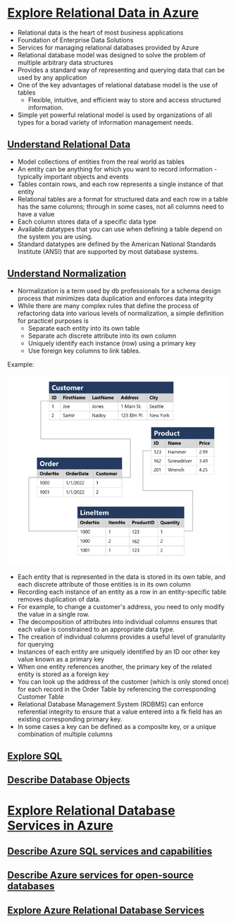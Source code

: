 # [Explore Relational Data in Azure](https://learn.microsoft.com/en-us/training/paths/azure-data-fundamentals-explore-relational-data/)

* Relational data is the heart of most business applications
* Foundation of Enterprise Data Solutions
* Services for managing relational databases provided by Azure
* Relational database model was designed to solve the problem of multiple arbitrary data structures
* Provides a standard way of representing and querying data that can be used by any application
* One of the key advantages of relational database model is the use of tables
    * Flexible, intuitive, and efficient way to store and access structured information.
* Simple yet powerful relational model is used by organizations of all types for a borad variety of information management needs.

## [Understand Relational Data](https://learn.microsoft.com/en-us/training/modules/explore-relational-data-offerings/2-understand-relational-data)
* Model collections of entities from the real world as tables
* An entity can be anything for which you want to record information -typically important objects and events
* Tables contain rows, and each row represents a single instance of that entity
* Relational tables are a format for structured data and each row in a table has the same columns; through in some cases, not all columns need to have a value
* Each column stores data of a specific data type
* Available datatypes that you can use when defining a table depend on the system you are using. 
* Standard datatypes are defined by the American National Standards Institute (ANSI)  that are supported by most database systems.


## [Understand Normalization](https://learn.microsoft.com/en-us/training/modules/explore-relational-data-offerings/3-normalization)
* Normalization is a term used by db professionals for a schema design process that minimizes data duplication and enforces data integrity
* While there are many complex rules that define the process of refactoring data into various levels of normalization, a simple definition for practicel purposes is
    * Separate each entity into its own table
    * Separate ach discrete attribute into its own column
    * Uniquely identify each instance (row) using a primary key
    * Use foreign key columns to link tables.

Example:

![alt text](image-8.png)

* Each entity that is represented in the data is stored in its own table, and each discrete attribute of those entities is in its own column
* Recording each instance of an entity as a row in an entity-specific table removes duplication of data.
* For example, to change a customer's address, you need to only modify the value in a single row.
* The decomposition of attributes into individual columns ensures that each value is constrained to an appropriate data type.
* The creation of individual columns provides a useful level of granularity for querying
* Instances of each entity are uniquely identified by an ID oor other key value known as a primary key
* When one entity references another, the primary key of the related entity is stored as a foreign key
* You can look up the address of the customer (which is only stored once) for each record in the Order Table by referencing the corresponding Customer Table
* Relational Database Management System (RDBMS) can enforce referential integrity to ensure that a value entered into a fk field has an existing corresponding primary key.
* In some cases a key can be defined as a composite key, or a unique combination of multiple columns

## [Explore SQL]()

## [Describe Database Objects]()


# [Explore Relational Database Services in Azure](https://learn.microsoft.com/en-us/training/modules/explore-provision-deploy-relational-database-offerings-azure/)

## [Describe Azure SQL services and capabilities]()

## [Describe Azure services for open-source databases]()

## [Explore Azure Relational Database Services]()

